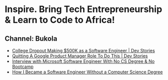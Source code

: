 # Inspire. Bring Tech Entrepreneurship & Learn to Code to Africa!

## Channel: Bukola
- [College Dropout Making $500K as a Software Engineer | Dev Stories](https://youtu.be/_aJ_EV9i0eA)
- [Quitting A Google Product Manager Role To Do This | Dev Stories](https://youtu.be/9dBnTbXgzes)
- [Interview with Microsoft Software Engineer With No CS Degree & No Bootcamp](https://youtu.be/xU2tB0m5tlQ)
- [How I Became a Software Engineer Without a Computer Science Degree](https://youtu.be/2i3v1BbKbs8)
